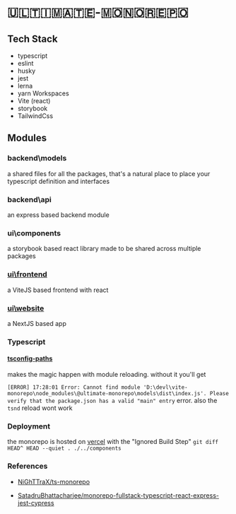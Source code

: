 # 🇺​​​​​🇱​​​​​🇹​​​​​🇮​​​​​🇲​​​​​🇦​​​​​🇹​​​​​🇪​​​​​-🇲​​​​​🇴​​​​​🇳​​​​​🇴​​​​​🇷​​​​​🇪​​​​​🇵​​​​🇴​​​​​

## Tech Stack

- typescript
- eslint
- husky
- jest
- lerna
- yarn Workspaces
- Vite (react)
- storybook
- TailwindCss


## Modules

### backend\models
a shared files for all the packages, that's a natural place to place your typescript definition and interfaces

###  backend\api
an express based backend module
###  ui\components
a storybook based react library made to be shared across multiple packages
### [ui\frontend](https://ultimate-monorepo-frontend.vercel.app/)
a ViteJS based frontend with react
### [ui\website](https://ultimate-monorepo-website.vercel.app/)
a NextJS based app


### Typescript
#### [tsconfig-paths](https://github.com/dividab/tsconfig-paths#readme)

makes the magic happen with module reloading.
without it you'll get

`[ERROR] 17:28:01 Error: Cannot find module 'D:\devl\vite-monorepo\node_modules\@ultimate-monorepo\models\dist\index.js'. Please verify that the package.json has a valid "main" entry` error.
also the `tsnd` reload wont work


### Deployment

the monorepo is hosted on [vercel](https://vercel.com/kaminskypavel/ultimate-monorepo-frontend/settings)
with the "Ignored Build Step" `git diff HEAD^ HEAD --quiet . ./../components`
### References

- [NiGhTTraX/ts-monorepo](https://github.com/NiGhTTraX/ts-monorepo)

- [SatadruBhattacharjee/monorepo-fullstack-typescript-react-express-jest-cypress
  ](https://github.com/SatadruBhattacharjee/monorepo-fullstack-typescript-react-express-jest-cypress)
